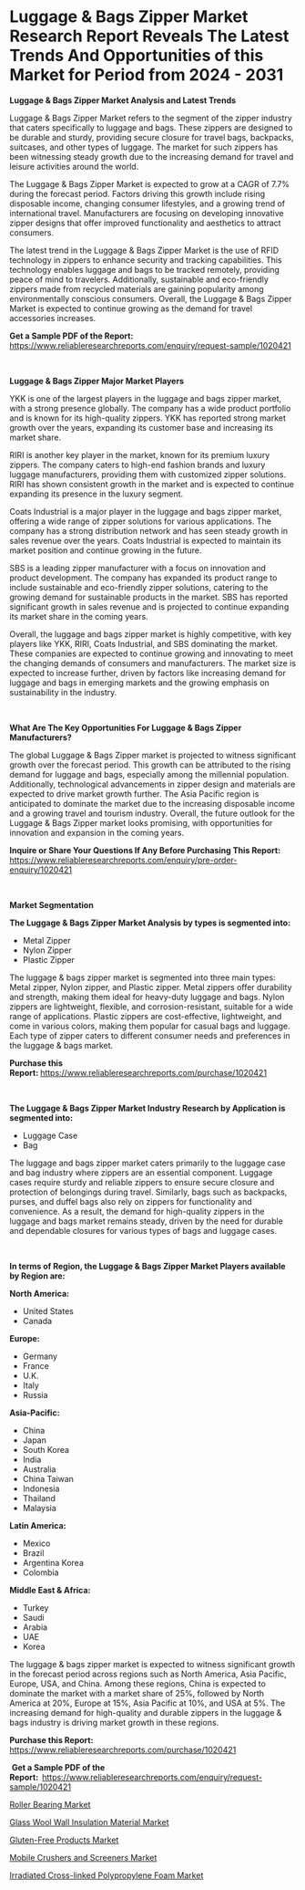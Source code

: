 <p><h1>Luggage & Bags Zipper Market Research Report Reveals The Latest Trends And Opportunities of this Market for Period from 2024 - 2031</h1></p><p><strong>Luggage & Bags Zipper Market Analysis and Latest Trends</strong></p>
<p><p>Luggage & Bags Zipper Market refers to the segment of the zipper industry that caters specifically to luggage and bags. These zippers are designed to be durable and sturdy, providing secure closure for travel bags, backpacks, suitcases, and other types of luggage. The market for such zippers has been witnessing steady growth due to the increasing demand for travel and leisure activities around the world.</p><p>The Luggage & Bags Zipper Market is expected to grow at a CAGR of 7.7% during the forecast period. Factors driving this growth include rising disposable income, changing consumer lifestyles, and a growing trend of international travel. Manufacturers are focusing on developing innovative zipper designs that offer improved functionality and aesthetics to attract consumers.</p><p>The latest trend in the Luggage & Bags Zipper Market is the use of RFID technology in zippers to enhance security and tracking capabilities. This technology enables luggage and bags to be tracked remotely, providing peace of mind to travelers. Additionally, sustainable and eco-friendly zippers made from recycled materials are gaining popularity among environmentally conscious consumers. Overall, the Luggage & Bags Zipper Market is expected to continue growing as the demand for travel accessories increases.</p></p>
<p><strong>Get a Sample PDF of the Report:&nbsp;</strong> <a href="https://www.reliableresearchreports.com/enquiry/request-sample/1020421">https://www.reliableresearchreports.com/enquiry/request-sample/1020421</a></p>
<p>&nbsp;</p>
<p><strong>Luggage & Bags Zipper Major Market Players</strong></p>
<p><p>YKK is one of the largest players in the luggage and bags zipper market, with a strong presence globally. The company has a wide product portfolio and is known for its high-quality zippers. YKK has reported strong market growth over the years, expanding its customer base and increasing its market share.</p><p>RIRI is another key player in the market, known for its premium luxury zippers. The company caters to high-end fashion brands and luxury luggage manufacturers, providing them with customized zipper solutions. RIRI has shown consistent growth in the market and is expected to continue expanding its presence in the luxury segment.</p><p>Coats Industrial is a major player in the luggage and bags zipper market, offering a wide range of zipper solutions for various applications. The company has a strong distribution network and has seen steady growth in sales revenue over the years. Coats Industrial is expected to maintain its market position and continue growing in the future.</p><p>SBS is a leading zipper manufacturer with a focus on innovation and product development. The company has expanded its product range to include sustainable and eco-friendly zipper solutions, catering to the growing demand for sustainable products in the market. SBS has reported significant growth in sales revenue and is projected to continue expanding its market share in the coming years. </p><p>Overall, the luggage and bags zipper market is highly competitive, with key players like YKK, RIRI, Coats Industrial, and SBS dominating the market. These companies are expected to continue growing and innovating to meet the changing demands of consumers and manufacturers. The market size is expected to increase further, driven by factors like increasing demand for luggage and bags in emerging markets and the growing emphasis on sustainability in the industry.</p></p>
<p>&nbsp;</p>
<p><strong>What Are The Key Opportunities For Luggage & Bags Zipper Manufacturers?</strong></p>
<p><p>The global Luggage & Bags Zipper market is projected to witness significant growth over the forecast period. This growth can be attributed to the rising demand for luggage and bags, especially among the millennial population. Additionally, technological advancements in zipper design and materials are expected to drive market growth further. The Asia Pacific region is anticipated to dominate the market due to the increasing disposable income and a growing travel and tourism industry. Overall, the future outlook for the Luggage & Bags Zipper market looks promising, with opportunities for innovation and expansion in the coming years.</p></p>
<p><strong>Inquire or Share Your Questions If Any Before Purchasing This Report:</strong> <a href="https://www.reliableresearchreports.com/enquiry/pre-order-enquiry/1020421">https://www.reliableresearchreports.com/enquiry/pre-order-enquiry/1020421</a></p>
<p>&nbsp;</p>
<p><strong>Market Segmentation</strong></p>
<p><strong>The Luggage & Bags Zipper Market Analysis by types is segmented into:</strong></p>
<p><ul><li>Metal Zipper</li><li>Nylon Zipper</li><li>Plastic Zipper</li></ul></p>
<p><p>The luggage & bags zipper market is segmented into three main types: Metal zipper, Nylon zipper, and Plastic zipper. Metal zippers offer durability and strength, making them ideal for heavy-duty luggage and bags. Nylon zippers are lightweight, flexible, and corrosion-resistant, suitable for a wide range of applications. Plastic zippers are cost-effective, lightweight, and come in various colors, making them popular for casual bags and luggage. Each type of zipper caters to different consumer needs and preferences in the luggage & bags market.</p></p>
<p><strong>Purchase this Report:&nbsp;</strong><a href="https://www.reliableresearchreports.com/purchase/1020421">https://www.reliableresearchreports.com/purchase/1020421</a></p>
<p>&nbsp;</p>
<p><strong>The Luggage & Bags Zipper Market Industry Research by Application is segmented into:</strong></p>
<p><ul><li>Luggage Case</li><li>Bag</li></ul></p>
<p><p>The luggage and bags zipper market caters primarily to the luggage case and bag industry where zippers are an essential component. Luggage cases require sturdy and reliable zippers to ensure secure closure and protection of belongings during travel. Similarly, bags such as backpacks, purses, and duffel bags also rely on zippers for functionality and convenience. As a result, the demand for high-quality zippers in the luggage and bags market remains steady, driven by the need for durable and dependable closures for various types of bags and luggage cases.</p></p>
<p>&nbsp;</p>
<p><strong>In terms of Region, the Luggage & Bags Zipper Market Players available by Region are:</strong></p>
<p>
    <p> <strong> North America: </strong>
        <ul>
            <li>United States</li>
            <li>Canada</li>
        </ul>
        </p> 
    <p> <strong> Europe: </strong>
        <ul>
            <li>Germany</li>
            <li>France</li>
            <li>U.K.</li>
            <li>Italy</li>
            <li>Russia</li>
        </ul>
        </p> 
    <p> <strong> Asia-Pacific: </strong>
        <ul>
            <li>China</li>
            <li>Japan</li>
            <li>South Korea</li>
            <li>India</li>
            <li>Australia</li>
            <li>China Taiwan</li>
            <li>Indonesia</li>
            <li>Thailand</li>
            <li>Malaysia</li>
        </ul>
        </p> 
    <p> <strong> Latin America: </strong>
        <ul>
            <li>Mexico</li>
            <li>Brazil</li>
            <li>Argentina Korea</li>
            <li>Colombia</li>
        </ul>
        </p> 
    <p> <strong> Middle East & Africa: </strong>
        <ul>
            <li>Turkey</li>
            <li>Saudi</li>
            <li>Arabia</li>
            <li>UAE</li>
            <li>Korea</li>
        </ul>
    </p>
    </p>
<p><p>The luggage & bags zipper market is expected to witness significant growth in the forecast period across regions such as North America, Asia Pacific, Europe, USA, and China. Among these regions, China is expected to dominate the market with a market share of 25%, followed by North America at 20%, Europe at 15%, Asia Pacific at 10%, and USA at 5%. The increasing demand for high-quality and durable zippers in the luggage & bags industry is driving market growth in these regions.</p></p>
<p><strong>Purchase this Report: </strong><a href="https://www.reliableresearchreports.com/purchase/1020421">https://www.reliableresearchreports.com/purchase/1020421</a></p>
<p>&nbsp;<strong>Get a Sample PDF of the Report:&nbsp;&nbsp;</strong><a href="https://www.reliableresearchreports.com/enquiry/request-sample/1020421">https://www.reliableresearchreports.com/enquiry/request-sample/1020421</a></p>
<p><strong></strong></p>
<p><p><a href="https://medium.com/p/d64000b73ace/edit">Roller Bearing Market</a></p><p><a href="https://issuu.com/reportprime-2/docs/glass-wool-wall-insulation-material-market-size-20">Glass Wool Wall Insulation Material Market</a></p><p><a href="https://github.com/Alonsoolds3wq1d81czn8rbol/Market-Research-Report-List-1/blob/main/gluten-free-products-market.md">Gluten-Free Products Market</a></p><p><a href="https://medium.com/p/02e596c78830/edit">Mobile Crushers and Screeners Market</a></p><p><a href="https://github.com/CliffMedina6/Market-Research-Report-List-3/blob/main/irradiated-cross-linked-polypropylene-foam-market.md">Irradiated Cross-linked Polypropylene Foam Market</a></p></p>